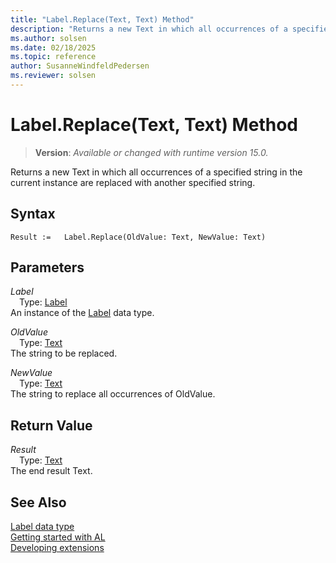 ```yaml
---
title: "Label.Replace(Text, Text) Method"
description: "Returns a new Text in which all occurrences of a specified string in the current instance are replaced with another specified string."
ms.author: solsen
ms.date: 02/18/2025
ms.topic: reference
author: SusanneWindfeldPedersen
ms.reviewer: solsen
---
```

[//]: # (START>DO_NOT_EDIT)
[//]: # (IMPORTANT:Do not edit any of the content between here and the END>DO_NOT_EDIT.)
[//]: # (Any modifications should be made in the .xml files in the ModernDev repo.)
# Label.Replace(Text, Text) Method
> **Version**: _Available or changed with runtime version 15.0._

Returns a new Text in which all occurrences of a specified string in the current instance are replaced with another specified string.


## Syntax
```AL
Result :=   Label.Replace(OldValue: Text, NewValue: Text)
```
## Parameters
*Label*  
&emsp;Type: [Label](label-data-type.md)  
An instance of the [Label](label-data-type.md) data type.  

*OldValue*  
&emsp;Type: [Text](../text/text-data-type.md)  
The string to be replaced.  

*NewValue*  
&emsp;Type: [Text](../text/text-data-type.md)  
The string to replace all occurrences of OldValue.  


## Return Value
*Result*  
&emsp;Type: [Text](../text/text-data-type.md)  
The end result Text.


[//]: # (IMPORTANT: END>DO_NOT_EDIT)
## See Also
[Label data type](label-data-type.md)  
[Getting started with AL](../../devenv-get-started.md)  
[Developing extensions](../../devenv-dev-overview.md)